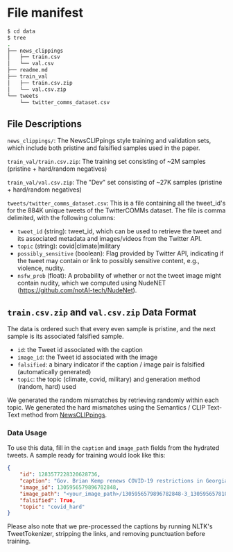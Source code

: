 # File manifest

```bash
$ cd data
$ tree
.
├── news_clippings
│   ├── train.csv
│   └── val.csv
├── readme.md
├── train_val
│   ├── train.csv.zip
│   └── val.csv.zip
└── tweets
    └── twitter_comms_dataset.csv
```

## File Descriptions

`news_clippings/`:
The NewsCLIPpings style training and validation sets, which include both pristine and falsified samples used in the paper.

`train_val/train.csv.zip`:
The training set consisting of \~2M samples (pristine + hard/random negatives)

`train_val/val.csv.zip`:
The "Dev" set consisting of \~27K samples (pristine + hard/random negatives)

`tweets/twitter_comms_dataset.csv`:
This is a file containing all the tweet_id's for the 884K unique tweets of the TwitterCOMMs dataset. The file is comma delimited, with the following columns:

* `tweet_id` (string): tweet_id, which can be used to retrieve the tweet and its associated metadata and images/videos from the Twitter API.
* `topic` (string): covid|climate|military
* `possibly_sensitive` (boolean): Flag provided by Twitter API, indicating if the tweet may contain or link to possibly sensitive content, e.g., violence, nudity.
* `nsfw_prob` (float): A probability of whether or not the tweet image might contain nudity, which we computed using NudeNET (<https://github.com/notAI-tech/NudeNet>).

## `train.csv.zip` and `val.csv.zip` Data Format

The data is ordered such that every even sample is pristine, and the next sample is its associated falsified sample.

* `id`: the Tweet id associated with the caption
* `image_id`: the Tweet id associated with the image
* `falsified`: a binary indicator if the caption / image pair is falsified (automatically generated)
* `topic`: the topic (climate, covid, military) and generation method (random, hard) used

We generated the random mismatches by retrieving randomly within each topic. We generated the hard mismatches using the Semantics / CLIP Text-Text method from [NewsCLIPpings](arxiv.org/abs/2104.05893).

### Data Usage

To use this data, fill in the `caption` and `image_path` fields from the hydrated tweets. A sample ready for training would look like this:

```json
{
	"id": 1283577228320628736,
	"caption": "Gov. Brian Kemp renews COVID-19 restrictions in Georgia with no mask mandate http://dlvr.it/RbjLnx",
	"image_id": 1305956579896782848,
	"image_path": "<your_image_path>/1305956579896782848-3_1305956578101620736.jpg",
	"falsified": True,
	"topic": "covid_hard"
}
```

Please also note that we pre-processed the captions by running NLTK's TweetTokenizer, stripping the links, and removing punctuation before training.
